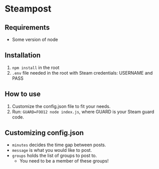 # Steampost

## Requirements

- Some version of node

## Installation

1. `npm install` in the root
2. `.env` file needed in the root with Steam credentials: USERNAME and PASS

## How to use

1.  Customize the config.json file to fit your needs.
2.  Run: `GUARD=FOO12 node index.js`, where GUARD is your Steam guard code.

## Customizing config.json

- `minutes` decides the time gap between posts.
- `message` is what you would like to post.
- `groups` holds the list of groups to post to.
  - You need to be a member of these groups!
